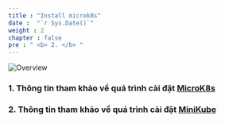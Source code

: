 ```yaml
---
title : "Install microk8s"
date :  "`r Sys.Date()`" 
weight : 2
chapter : false
pre : " <b> 2. </b> "
---
```


![Overview](/fcj-ss2-workshop-002/images/1-Basic_concepts./11.png)

### 1. Thông tin tham khảo về quá trình cài đặt [MicroK8s](https://microk8s.io/)

### 2. Thông tin tham khảo về quá trình cài đặt [MiniKube](https://minikube.sigs.k8s.io/docs/start/?arch=%2Flinux%2Fx86-64%2Fstable%2Fbinary+download) 

